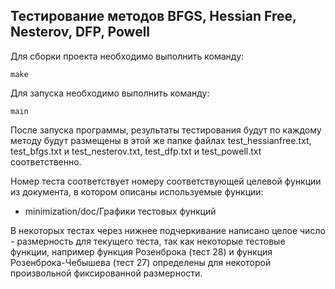 ## Тестирование методов BFGS, Hessian Free, Nesterov, DFP, Powell

Для сборки проекта необходимо выполнить команду:

    make
    
Для запуска необходимо выполнить команду:

    main

После запуска программы, результаты тестирования будут по каждому методу будут размещены в этой же папке файлах test_hessianfree.txt, test_bfgs.txt и test_nesterov.txt, test_dfp.txt и test_powell.txt соответственно.

Номер теста соответствует номеру соответствующей целевой функции из документа, в котором описаны используемые функции:
* minimization/doc/Графики тестовых функций

В некоторых тестах через нижнее подчеркивание написано целое число - размерность для текущего теста, так как некоторые тестовые функции, например функция Розенброка (тест 28) и функция Розенброка-Чебышева (тест 27) определены для некоторой произвольной фиксированной размерности.
